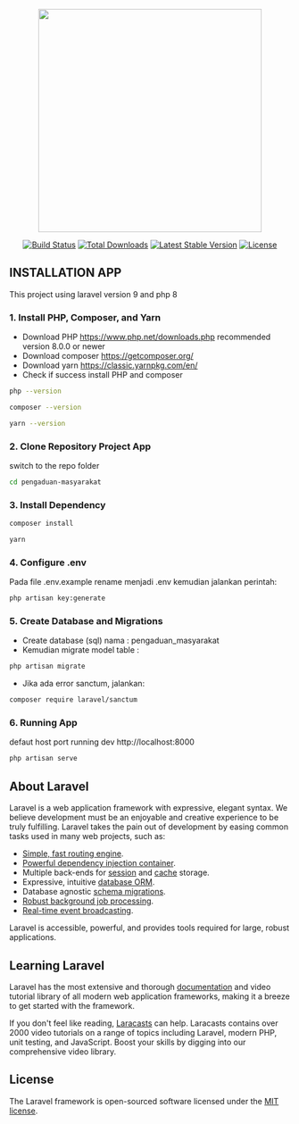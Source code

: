 <p align="center"><a href="https://laravel.com" target="_blank"><img src="https://raw.githubusercontent.com/laravel/art/master/logo-lockup/5%20SVG/2%20CMYK/1%20Full%20Color/laravel-logolockup-cmyk-red.svg" width="400"></a></p>

<p align="center">
<a href="https://travis-ci.org/laravel/framework"><img src="https://travis-ci.org/laravel/framework.svg" alt="Build Status"></a>
<a href="https://packagist.org/packages/laravel/framework"><img src="https://img.shields.io/packagist/dt/laravel/framework" alt="Total Downloads"></a>
<a href="https://packagist.org/packages/laravel/framework"><img src="https://img.shields.io/packagist/v/laravel/framework" alt="Latest Stable Version"></a>
<a href="https://packagist.org/packages/laravel/framework"><img src="https://img.shields.io/packagist/l/laravel/framework" alt="License"></a>
</p>


## INSTALLATION APP
<p>This project using laravel version 9 and php 8</p>

### 1. Install PHP, Composer, and Yarn
- Download PHP https://www.php.net/downloads.php recommended version 8.0.0 or newer
- Download composer https://getcomposer.org/
- Download yarn https://classic.yarnpkg.com/en/
- Check if success install PHP and composer
```sh
php --version
```
```sh
composer --version
```
```sh
yarn --version
```
### 2. Clone Repository Project App

switch to the repo folder
```sh
cd pengaduan-masyarakat
```
### 3. Install Dependency
```sh
composer install
```
```sh
yarn
```
### 4. Configure .env
Pada file .env.example rename menjadi .env kemudian jalankan perintah: 
```sh
php artisan key:generate
```
### 5. Create Database and Migrations
- Create database (sql) nama : pengaduan_masyarakat
- Kemudian migrate model table :
```sh
php artisan migrate
```

- Jika ada error sanctum, jalankan:
```sh
composer require laravel/sanctum
```
### 6. Running App
defaut host port running dev http://localhost:8000
```sh
php artisan serve
```

## About Laravel

Laravel is a web application framework with expressive, elegant syntax. We believe development must be an enjoyable and creative experience to be truly fulfilling. Laravel takes the pain out of development by easing common tasks used in many web projects, such as:

- [Simple, fast routing engine](https://laravel.com/docs/routing).
- [Powerful dependency injection container](https://laravel.com/docs/container).
- Multiple back-ends for [session](https://laravel.com/docs/session) and [cache](https://laravel.com/docs/cache) storage.
- Expressive, intuitive [database ORM](https://laravel.com/docs/eloquent).
- Database agnostic [schema migrations](https://laravel.com/docs/migrations).
- [Robust background job processing](https://laravel.com/docs/queues).
- [Real-time event broadcasting](https://laravel.com/docs/broadcasting).

Laravel is accessible, powerful, and provides tools required for large, robust applications.

## Learning Laravel

Laravel has the most extensive and thorough [documentation](https://laravel.com/docs) and video tutorial library of all modern web application frameworks, making it a breeze to get started with the framework.

If you don't feel like reading, [Laracasts](https://laracasts.com) can help. Laracasts contains over 2000 video tutorials on a range of topics including Laravel, modern PHP, unit testing, and JavaScript. Boost your skills by digging into our comprehensive video library.

## License

The Laravel framework is open-sourced software licensed under the [MIT license](https://opensource.org/licenses/MIT).
